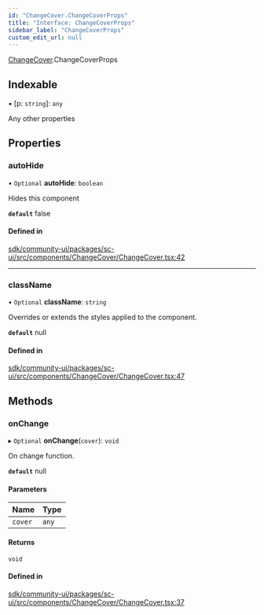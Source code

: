 ```yaml
---
id: "ChangeCover.ChangeCoverProps"
title: "Interface: ChangeCoverProps"
sidebar_label: "ChangeCoverProps"
custom_edit_url: null
---
```


[ChangeCover](../modules/ChangeCover.md).ChangeCoverProps

## Indexable

▪ [p: `string`]: `any`

Any other properties

## Properties

### autoHide

• `Optional` **autoHide**: `boolean`

Hides this component

**`default`** false

#### Defined in

[sdk/community-ui/packages/sc-ui/src/components/ChangeCover/ChangeCover.tsx:42](https://github.com/selfcommunity/community-ui/blob/a7bfc2b/packages/sc-ui/src/components/ChangeCover/ChangeCover.tsx#L42)

___

### className

• `Optional` **className**: `string`

Overrides or extends the styles applied to the component.

**`default`** null

#### Defined in

[sdk/community-ui/packages/sc-ui/src/components/ChangeCover/ChangeCover.tsx:47](https://github.com/selfcommunity/community-ui/blob/a7bfc2b/packages/sc-ui/src/components/ChangeCover/ChangeCover.tsx#L47)

## Methods

### onChange

▸ `Optional` **onChange**(`cover`): `void`

On change function.

**`default`** null

#### Parameters

| Name | Type |
| :------ | :------ |
| `cover` | `any` |

#### Returns

`void`

#### Defined in

[sdk/community-ui/packages/sc-ui/src/components/ChangeCover/ChangeCover.tsx:37](https://github.com/selfcommunity/community-ui/blob/a7bfc2b/packages/sc-ui/src/components/ChangeCover/ChangeCover.tsx#L37)
